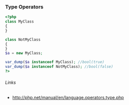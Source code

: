 ### Type Operators

```PHP
<?php
class MyClass
{
}

class NotMyClass
{
}
$a = new MyClass;

var_dump($a instanceof MyClass); //bool(true)
var_dump($a instanceof NotMyClass); //bool(false)
?>
```

###### Links
 - http://php.net/manual/en/language.operators.type.php